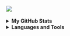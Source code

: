 ![](https://komarev.com/ghpvc/?username=gtrman97)

<details><summary><b>My GitHub Stats</b></summary>
<p align="center"><img src="https://github-readme-stats.vercel.app/api?username=gtrman97&hide=stars,prs&show_icons=true&theme=react" alt="GitHub stats" /></p>
  <p align="center"><img src="https://github-readme-stats.vercel.app/api?username=gtrman97&hide=stars,prs&show_icons=true&theme=react" alt="GitHub stats" /></p>
</details>

<details><summary><b>Languages and Tools</b></summary>
<br>
<p align="center">
  <code><img title="HTML 5" alt="html 5" width="40px" src="https://cdn.jsdelivr.net/gh/devicons/devicon/icons/html5/html5-original.svg" /></code>
  <code><img title="CSS 3" alt="css 3" width="40px" src="https://cdn.jsdelivr.net/gh/devicons/devicon/icons/css3/css3-original.svg" /></code>
  <code><img title="JavaScript" alt="javascript" width="40px" src="https://cdn.jsdelivr.net/gh/devicons/devicon/icons/javascript/javascript-original.svg" /></code>
  <code><img title="ReactJS" alt="react js" width="40px" src="https://cdn.jsdelivr.net/gh/devicons/devicon/icons/react/react-original.svg" /></code>
<!--   <code><img title="GatsbyJS" alt="gatsby js" width="40px" src="https://cdn.jsdelivr.net/gh/devicons/devicon/icons/gatsby/gatsby-original.svg" /></code> -->
  <code><img title="NPM" alt="npm" width="40px" src="https://cdn.jsdelivr.net/gh/devicons/devicon/icons/npm/npm-original-wordmark.svg" /></code>
  <code><img title="Bootstrap" alt="bootstrap" width="40px" src="https://raw.githubusercontent.com/github/explore/80688e429a7d4ef2fca1e82350fe8e3517d3494d/topics/bootstrap/bootstrap.png" /></code>
<!--   <code><img title="TailwindCSS" alt="tailwind css" width="40px" src="https://cdn.jsdelivr.net/gh/devicons/devicon/icons/tailwindcss/tailwindcss-plain.svg" /></code> -->
  <code><img title="VS Code" alt="vs code" width="40px" src="https://cdn.jsdelivr.net/gh/devicons/devicon/icons/vscode/vscode-original.svg" /></code>
<!--   <code><img title="Ubuntu" alt="ubuntu" width="40px" src="https://cdn.jsdelivr.net/gh/devicons/devicon/icons/ubuntu/ubuntu-plain.svg" /></code> -->
  <!-- <code><img title="Ruby" alt="ruby" width="40px" src="https://cdn.jsdelivr.net/gh/devicons/devicon/icons/ruby/ruby-original.svg" /></code> -->
  <code><img title="GitHub" alt="github" width="40px" src="https://cdn.jsdelivr.net/gh/devicons/devicon/icons/github/github-original.svg" /></code>
  <code><img title="Git" alt="git" width="40px" src="https://cdn.jsdelivr.net/gh/devicons/devicon/icons/git/git-original.svg" /></code>
  <code><img title="Google" alt="google" width="40px" src="https://cdn.jsdelivr.net/gh/devicons/devicon/icons/google/google-original.svg" /></code>
</p>
<br><br>

</details>
